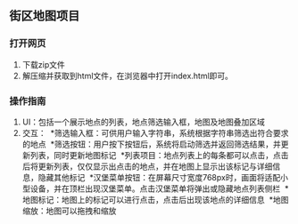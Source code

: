 ## 街区地图项目

### 打开网页

1. 下载zip文件
2. 解压缩并获取到html文件，在浏览器中打开index.html即可。

### 操作指南

1. UI：包括一个展示地点的列表，地点筛选输入框，地图及地图叠加区域
2. 交互：
  *筛选输入框：可供用户输入字符串，系统根据字符串筛选出符合要求的地点
  *筛选按钮：用户按下按钮后，系统将启动筛选并返回筛选结果，并更新列表，同时更新地图标记
  *列表项目：地点列表上的每条都可以点击，点击后将更新列表，仅仅显示出点击的地点，并在地图上显示出该标记与详细信息，隐藏其他标记
  *汉堡菜单按钮：在屏幕尺寸宽度768px时，画面将适配小型设备，并在顶栏出现汉堡菜单。点击汉堡菜单将弹出或隐藏地点列表侧栏
  *地图标记：地图上的标记可以进行点击，点击后出现该地点的详细信息
  *地图缩放：地图可以拖拽和缩放

